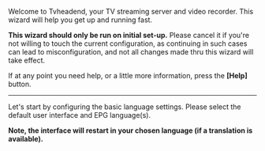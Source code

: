 Welcome to Tvheadend, your TV streaming server and video recorder. This 
wizard will help you get up and running fast. 

**This wizard should only be run on initial set-up.** Please cancel it if 
you're not willing to touch the current configuration, as continuing in 
such cases can lead to misconfiguration, and not all changes made thru 
this wizard will take effect.

If at any point you need help, or a little more information, press 
the **[Help]** button.

---

Let's start by configuring the basic language settings. Please select 
the default user interface and EPG language(s).

**Note, the interface will restart in your chosen language (if a 
translation is available).**
